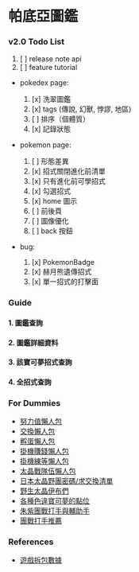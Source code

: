 # 帕底亞圖鑑

### v2.0 Todo List

1. [ ] release note api
2. [ ] feature tutorial

- pokedex page:

  1. [x] 洗翠圖鑑
  2. [x] tags (傳說, 幻獸, 悖謬, 地區)
  3. [ ] 排序（個體質）
  4. [x] 記錄狀態

- pokemon page:

  1. [ ] 形態差異
  2. [x] 招式關閉進化前清單
  3. [x] 只有進化前可學招式
  4. [x] 勾選招式
  5. [x] home 圖示
  6. [ ] 前後頁
  7. [ ] 圖像優化
  8. [ ] back 按鈕

- bug:

  1. [x] PokemonBadge
  2. [x] 赫月熊遺傳招式
  3. [x] 單一招式的打擊面

### Guide

#### 1. 圖鑑查詢

#### 2. 圖鑑詳細資料

#### 3. 該寶可夢招式查詢

#### 4. 全招式查詢

### For Dummies

- [努力值懶人包](https://forum.gamer.com.tw/C.php?bsn=1647&snA=119065)
- [交換懶人包](https://forum.gamer.com.tw/C.php?bsn=1647&snA=119388)
- [孵蛋懶人包](https://forum.gamer.com.tw/C.php?bsn=1647&snA=120138)
- [掛機賺錢懶人包](https://youtu.be/p1rneSpX98g)
- [掛機練等懶人包](https://youtu.be/sp9LKOJuK58)
- [太晶戰隊伍懶人包](https://forum.gamer.com.tw/C.php?bsn=1647&snA=120345)
- [日本太晶野團密碼/求交換清單](https://gamewith.jp/pokemon-sv/article/show/375234)
- [野生太晶伊布們](https://youtu.be/fX0uqTbQVxw)
- [各種色違寶可夢的點位](https://forum.gamer.com.tw/C.php?bsn=1647&snA=121134)
- [朱紫團戰打手與輔助手](http://www.ptt.cc/bbs/PokeMon/M.1672875869.A.EA9.html)
- [團戰打手推薦](https://forum.gamer.com.tw/C.php?bsn=1647&snA=122237&tnum=6)

### References

- [遊戲拆包數據](https://twitter.com/Kaphotics/status/1701848058382979285)
